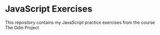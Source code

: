 # JavaScript Exercises

This repository contains my JavaScript practice exercises from the course The Odin Project

